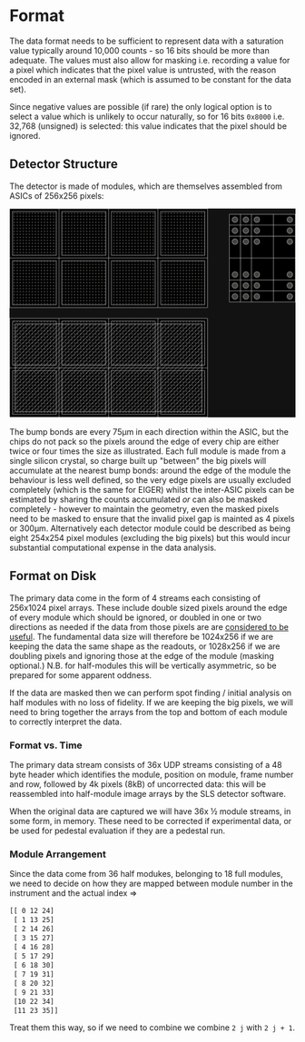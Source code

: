 # Format

The data format needs to be sufficient to represent data with a saturation value typically around 10,000 counts - so 16 bits should be more than adequate. The values must also allow for masking i.e. recording a value for a pixel which indicates that the pixel value is untrusted, with the reason encoded in an external mask (which is assumed to be constant for the data set).

Since negative values are possible (if rare) the only logical option is to select a value which is unlikely to occur naturally, so for 16 bits `0x8000` i.e. 32,768 (unsigned) is selected: this value indicates that the pixel should be ignored.

## Detector Structure

The detector is made of modules, which are themselves assembled from ASICs of 256x256 pixels:

![Pixel diagram](./pixels.png)

The bump bonds are every 75µm in each direction within the ASIC, but the chips do not pack so the pixels around the edge of every chip are either twice or four times the size as illustrated. Each full module is made from a single silicon crystal, so charge built up "between" the big pixels will accumulate at the nearest bump bonds: around the edge of the module the behaviour is less well defined, so the very edge pixels are usually excluded completely (which is the same for EIGER) whilst the inter-ASIC pixels can be estimated by sharing the counts accumulated _or_ can also be masked completely - however to maintain the geometry, even the masked pixels need to be masked to ensure that the invalid pixel gap is mainted as 4 pixels or 300µm. Alternatively each detector module could be described as being eight 254x254 pixel modules (excluding the big pixels) but this would incur substantial computational expense in the data analysis.

## Format on Disk

The primary data come in the form of 4 streams each consisting of 256x1024 pixel arrays. These include double sized pixels around the edge of every module which should be ignored, or doubled in one or two directions as needed if the data from those pixels are are [considered to be useful](https://github.com/graeme-winter/jungfrau/issues/19). The fundamental data size will therefore be 1024x256 if we are keeping the data the same shape as the readouts, or 1028x256 if we are doubling pixels and ignoring those at the edge of the module (masking optional.) N.B. for half-modules this will be vertically asymmetric, so be prepared for some apparent oddness.

If the data are masked then we can perform spot finding / initial analysis on half modules with no loss of fidelity. If we are keeping the big pixels, we will need to bring together the arrays from the top and bottom of each module to correctly interpret the data.

### Format vs. Time

The primary data stream consists of 36x UDP streams consisting of a 48 byte header which identifies the module, position on module, frame number and row, followed by 4k pixels (8kB) of uncorrected data: this will be reassembled into half-module image arrays by the SLS detector software.

When the original data are captured we will have 36x ½ module streams, in some form, in memory. These need to be corrected if experimental data, or be used for pedestal evaluation if they are a pedestal run.

### Module Arrangement

Since the data come from 36 half modukes, belonging to 18 full modules, we need to decide on how they are mapped between module number in the instrument and the actual index =>

```
[[ 0 12 24]
 [ 1 13 25]
 [ 2 14 26]
 [ 3 15 27]
 [ 4 16 28]
 [ 5 17 29]
 [ 6 18 30]
 [ 7 19 31]
 [ 8 20 32]
 [ 9 21 33]
 [10 22 34]
 [11 23 35]]
 ```

 Treat them this way, so if we need to combine we combine `2 j` with `2 j + 1`.
 